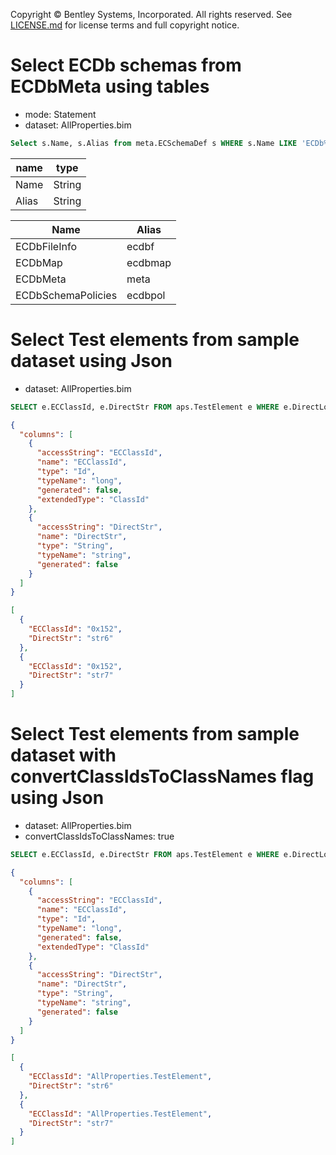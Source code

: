 Copyright © Bentley Systems, Incorporated. All rights reserved. See [LICENSE.md](../../../../LICENSE.md) for license terms and full copyright notice.

# Select ECDb schemas from ECDbMeta using tables

- mode: Statement
- dataset: AllProperties.bim

```sql
Select s.Name, s.Alias from meta.ECSchemaDef s WHERE s.Name LIKE 'ECDb%' LIMIT 4;
```

| name  | type   |
| ----- | ------ |
| Name  | String |
| Alias | String |

| Name               | Alias   |
| ------------------ | ------- |
| ECDbFileInfo       | ecdbf   |
| ECDbMap            | ecdbmap |
| ECDbMeta           | meta    |
| ECDbSchemaPolicies | ecdbpol |

# Select Test elements from sample dataset using Json

- dataset: AllProperties.bim

```sql
SELECT e.ECClassId, e.DirectStr FROM aps.TestElement e WHERE e.DirectLong > 1005 ORDER BY e.DirectLong LIMIT 2
```

```json
{
  "columns": [
    {
      "accessString": "ECClassId",
      "name": "ECClassId",
      "type": "Id",
      "typeName": "long",
      "generated": false,
      "extendedType": "ClassId"
    },
    {
      "accessString": "DirectStr",
      "name": "DirectStr",
      "type": "String",
      "typeName": "string",
      "generated": false
    }
  ]
}
```

```json
[
  {
    "ECClassId": "0x152",
    "DirectStr": "str6"
  },
  {
    "ECClassId": "0x152",
    "DirectStr": "str7"
  }
]
```

# Select Test elements from sample dataset with convertClassIdsToClassNames flag using Json

- dataset: AllProperties.bim
- convertClassIdsToClassNames: true

```sql
SELECT e.ECClassId, e.DirectStr FROM aps.TestElement e WHERE e.DirectLong > 1005 ORDER BY e.DirectLong LIMIT 2
```

```json
{
  "columns": [
    {
      "accessString": "ECClassId",
      "name": "ECClassId",
      "type": "Id",
      "typeName": "long",
      "generated": false,
      "extendedType": "ClassId"
    },
    {
      "accessString": "DirectStr",
      "name": "DirectStr",
      "type": "String",
      "typeName": "string",
      "generated": false
    }
  ]
}
```

```json
[
  {
    "ECClassId": "AllProperties.TestElement",
    "DirectStr": "str6"
  },
  {
    "ECClassId": "AllProperties.TestElement",
    "DirectStr": "str7"
  }
]
```
